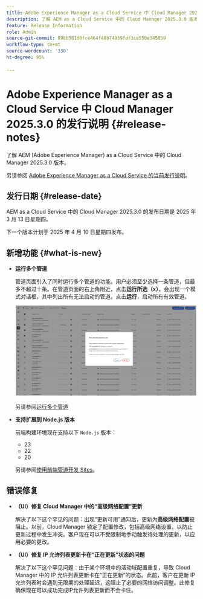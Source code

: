 ```yaml
---
title: Adobe Experience Manager as a Cloud Service 中 Cloud Manager 2025.3.0 的发行说明
description: 了解 AEM as a Cloud Service 中的 Cloud Manager 2025.3.0 版本。
feature: Release Information
role: Admin
source-git-commit: 898b581d0fce464f48b74939fdf3ce550e345859
workflow-type: tm+mt
source-wordcount: '330'
ht-degree: 95%

---
```


# Adobe Experience Manager as a Cloud Service 中 Cloud Manager 2025.3.0 的发行说明 {#release-notes}

<!-- https://wiki.corp.adobe.com/display/DMSArchitecture/Cloud+Manager+2025.03.0+Release -->

了解 AEM (Adobe Experience Manager) as a Cloud Service 中的 Cloud Manager 2025.3.0 版本。


另请参阅 [Adobe Experience Manager as a Cloud Service 的当前发行说明](/help/release-notes/release-notes-cloud/release-notes-current.md)。

## 发行日期 {#release-date}

AEM as a Cloud Service 中的 Cloud Manager 2025.3.0 的发布日期是 2025 年 3 月 13 日星期四。

下一个版本计划于 2025 年 4 月 10 日星期四发布。

## 新增功能 {#what-is-new}

* **运行多个管道**

  管道页面引入了同时运行多个管道的功能。用户必须至少选择一条管道，但最多不超过十条。在管道页面的右上角附近，点击&#x200B;**运行所选（x）**。会出现一个模式对话框，其中列出所有无法启动的管道。点击&#x200B;**运行**，启动所有有效管道。

  ![运行选定的管道对话框](/help/implementing/cloud-manager/release-notes/assets/run-selected-pipelines.png)

  另请参阅[运行多个管道](/help/implementing/cloud-manager/configuring-pipelines/managing-pipelines.md#run-multiple-pipelines)

* **支持扩展到 Node.js 版本**

  前端构建环境现在支持以下 `Node.js` 版本：

   * 23
   * 22
   * 20

  另请参阅[使用前端管道开发 Sites](/help/implementing/developing/introduction/developing-with-front-end-pipelines.md#node-versions)。<!-- CMGR-65307 -->

<!--
## Early adoption program {#early-adoption}

Be a part of Cloud Manager's early adoption program and have a chance to test upcoming features. -->


## 错误修复

* **（UI）修复 Cloud Manager 中的“高级网络配置”更新**

  解决了以下这个罕见的问题：出现“更新可用”通知后，更新为&#x200B;**高级网络配置**&#x200B;被阻止。以前，Cloud Manager 锁定了配置修改，包括高级网络设置，以防止更新过程中发生冲突。客户现在可以不受限制地手动触发待处理的更新，以应用必要的更改。<!-- CMGR-65913 and CMGR-65788 -->

* **（UI）修复 IP 允许列表更新卡在“正在更新”状态的问题**

  解决了以下这个罕见问题：由于某个环境中的活动域配置重复，导致 Cloud Manager 中的 IP 允许列表更新卡在“正在更新”的状态。此前，客户在更新 IP 允许列表时会遇到无限期的处理延迟，这阻止了必要的网络访问调整。此修复确保现在可以成功完成IP允许列表更新而不会卡住。<!-- CMGR-65786 -->




<!-- ## Known issues {#known-issues} -->
